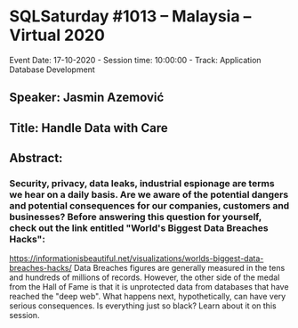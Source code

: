 # SQLSaturday #1013 – Malaysia – Virtual 2020
Event Date: 17-10-2020 - Session time: 10:00:00 - Track: Application  Database Development
## Speaker: Jasmin Azemović
## Title: Handle Data with Care
## Abstract:
### Security, privacy, data leaks, industrial espionage are terms we hear on a daily basis. Are we aware of the potential dangers and potential consequences for our companies, customers and businesses? Before answering this question for yourself, check out the link entitled "World's Biggest Data Breaches  Hacks":
https://informationisbeautiful.net/visualizations/worlds-biggest-data-breaches-hacks/
Data Breaches figures are generally measured in the tens and hundreds of millions of records. However, the other side of the medal from the Hall of Fame is that it is unprotected data from databases that have reached the "deep web". What happens next, hypothetically, can have very serious consequences. 
Is everything just so black? Learn about it on this session.
